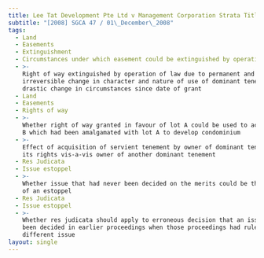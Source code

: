 ```yaml
---
title: Lee Tat Development Pte Ltd v Management Corporation Strata Title Plan No 301
subtitle: "[2008] SGCA 47 / 01\_December\_2008"
tags:
  - Land
  - Easements
  - Extinguishment
  - Circumstances under which easement could be extinguished by operation of law
  - >-
    Right of way extinguished by operation of law due to permanent and
    irreversible change in character and nature of use of dominant tenement and
    drastic change in circumstances since date of grant
  - Land
  - Easements
  - Rights of way
  - >-
    Whether right of way granted in favour of lot A could be used to access lot
    B which had been amalgamated with lot A to develop condominium
  - >-
    Effect of acquisition of servient tenement by owner of dominant tenement on
    its rights vis-a-vis owner of another dominant tenement
  - Res Judicata
  - Issue estoppel
  - >-
    Whether issue that had never been decided on the merits could be the subject
    of an estoppel
  - Res Judicata
  - Issue estoppel
  - >-
    Whether res judicata should apply to erroneous decision that an issue had
    been decided in earlier proceedings when those proceedings had ruled on a
    different issue
layout: single
---
```


